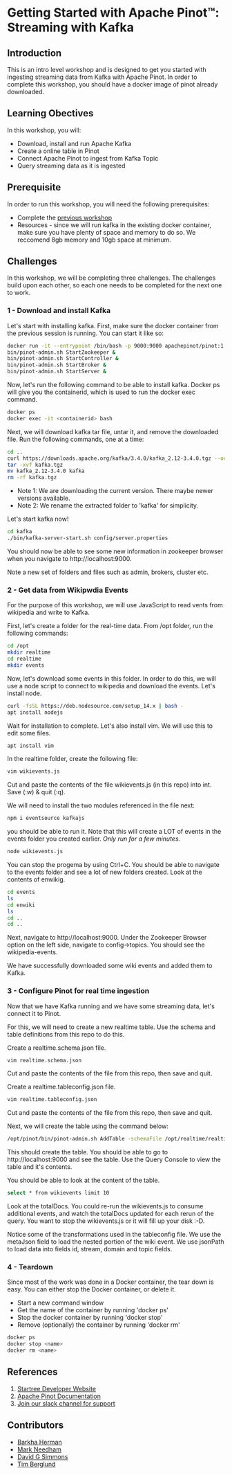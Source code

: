 # Getting Started with Apache Pinot™: Streaming with Kafka

## Introduction

This is an intro level workshop and is designed to get you started with ingesting streaming data from Kafka with Apache Pinot. In order to complete this workshop, you should have a docker image of pinot already downloaded.

## Learning Obectives

In this workshop, you will:

- Download, install and run Apache Kafka
- Create a online table in Pinot
- Connect Apache Pinot to ingest from Kafka Topic
- Query streaming data as it is ingested

## Prerequisite

In order to run this workshop, you will need the following prerequisites:

- Complete the [previous workshop](../GettingStartedBatch/README.md)
- Resources - since we will run kafka in the existing docker container, make sure you have plenty of space and memory to do so.  We reccomend 8gb memory and 10gb space at minimum.

## Challenges

In this workshop, we will be completing three challenges. The challenges build upon each other, so each one needs to be completed for the next one to work.

### 1 - Download and install Kafka

Let's start with installing kafka.  First, make sure the docker container from the previous session is running.  You can start it like so:

```sh
docker run -it --entrypoint /bin/bash -p 9000:9000 apachepinot/pinot:1.0
bin/pinot-admin.sh StartZookeeper &
bin/pinot-admin.sh StartController &
bin/pinot-admin.sh StartBroker &
bin/pinot-admin.sh StartServer &

```

Now, let's run the following command to be able to install kafka.  Docker ps will give you the containerid, which is used to run the docker exec command.

```sh
docker ps
docker exec -it <containerid> bash
```

Next, we will download kafka tar file, untar it, and remove the downloaded file.  Run the following commands, one at a time:

```sh
cd ..
curl https://downloads.apache.org/kafka/3.4.0/kafka_2.12-3.4.0.tgz --output kafka.tgz --output kafka.tgz
tar -xvf kafka.tgz
mv kafka_2.12-3.4.0 kafka
rm -rf kafka.tgz
```

- Note 1: We are downloading the current version.  There maybe newer versions available.
- Note 2: We rename the extracted folder to 'kafka' for simplicity.

Let's start kafka now!

```sh
cd kafka
./bin/kafka-server-start.sh config/server.properties
```

You should now be able to see some new information in zookeeper browser when you navigate to http://localhost:9000.

Note a new set of folders and files such as admin, brokers, cluster etc.

### 2 - Get data from Wikipwdia Events

For the purpose of this workshop, we will use JavaScript to read vents from wikipedia and write to Kafka. 

First, let's create a folder for the real-time data.  From /opt folder, run the following commands:

```sh
cd /opt
mkdir realtime
cd realtime
mkdir events
```

Now, let's download some events in this folder.  In order to do this, we will use a node script to connect to wikipedia and download the events. Let's install node.

```sh
curl -fsSL https://deb.nodesource.com/setup_14.x | bash -
apt install nodejs
```

Wait for installation to complete.  Let's also install vim.  We will use this to edit some files.

```sh
apt install vim
```

In the realtime folder, create the following file:

```sh
vim wikievents.js
```

Cut and paste the contents of the file wikievents.js (in this repo) into int.  Save (:w) & quit (:q).

We will need to install the two modules referenced in the file next:

```sh
npm i eventsource kafkajs
```

you should be able to run it.  Note that this will create a LOT of events in the events folder you created earlier.
*Only run for a few minutes.*

```sh
node wikievents.js
```

You can stop the progema by using Ctrl+C.  You should be able to navigate to the events folder and see a lot of new folders created.  Look at the contents of enwikig.

```sh
cd events
ls
cd enwiki
ls
cd ..
cd ..
```

Next, navigate to http://localhost:9000.  Under the Zookeeper Browser option on the left side, navigate to config->topics.  You should see the wikipedia-events.

We have successfully downloaded some wiki events and added them to Kafka.

### 3 - Configure Pinot for real time ingestion

Now that we have Kafka running and we have some streaming data, let's connect it to Pinot.

For this, we will need to create a new realtime table.  Use the schema and table definitions from this repo to do this.

Create a realtime.schema.json file.

```sh
vim realtime.schema.json
```

Cut and paste the contents of the file from this repo, then save and quit.

Create a realtime.tableconfig.json file.

```sh
vim realtime.tableconfig.json
```

Cut and paste the contents of the file from this repo, then save and quit.

Next, we will create the table using the command below:

```sh
/opt/pinot/bin/pinot-admin.sh AddTable -schemaFile /opt/realtime/realtime.schema.json -tableConfigFile /opt/realtime/realtime.tableconfig.json -exec
```

This should create the table.  You should be able to go to http://localhost:9000 and see the table.  Use the Query Console to view the table and it's contents.

You should be able to look at the content of the table.

```sh
select * from wikievents limit 10
```

Look at the totalDocs.  You could re-run the wikievents.js to consume additional events, and watch the totalDocs updated for each rerun of the query.  You want to stop the wikievents.js or it will fill up your disk :-D.

Notice some of the transformations used in the tableconfig file.  We use the metaJson field to load the nested portion of the wiki event.  We use jsonPath to load data into fields id, stream, domain and topic fields.

### 4 - Teardown

Since most of the work was done in a Docker container, the tear down is easy. You can either stop the Docker container, or delete it.

- Start a new command window
- Get the name of the container by running 'docker ps'
- Stop the docker container by running 'docker stop'
- Remove (optionally) the container by running 'docker rm'

```sh
docker ps
docker stop <name>
docker rm <name>
```

## References

1. [Startree Developer Website](https://dev.startree.ai)
2. [Apache Pinot Documentation](https://docs.pinot.apache.org/)
3. [Join our slack channel for support](https://stree.ai/slack)

## Contributors

- [Barkha Herman](https://github.com/Barkha)
- [Mark Needham](https://github.com/mneedham)
- [David G Simmons](https://github.com/davidgs)
- [Tim Berglund](https://github.com/tlberglund)
